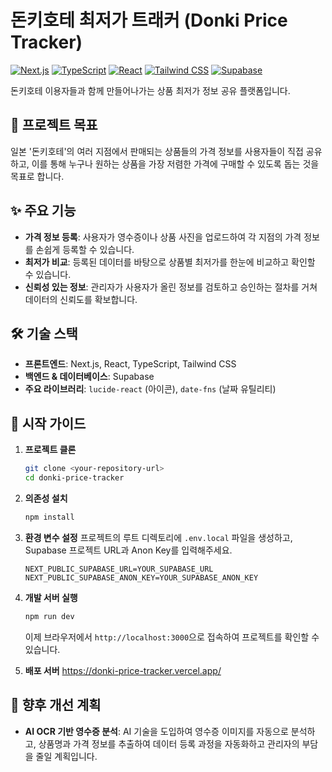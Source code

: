 # 돈키호테 최저가 트래커 (Donki Price Tracker)

[![Next.js](https://img.shields.io/badge/Next.js-000000?style=for-the-badge&logo=nextdotjs&logoColor=white)](https://nextjs.org/)
[![TypeScript](https://img.shields.io/badge/TypeScript-3178C6?style=for-the-badge&logo=typescript&logoColor=white)](https://www.typescriptlang.org/)
[![React](https://img.shields.io/badge/React-61DAFB?style=for-the-badge&logo=react&logoColor=black)](https://reactjs.org/)
[![Tailwind CSS](https://img.shields.io/badge/Tailwind_CSS-38B2AC?style=for-the-badge&logo=tailwind-css&logoColor=white)](https://tailwindcss.com/)
[![Supabase](https.img.shields.io/badge/Supabase-3FCF8E?style=for-the-badge&logo=supabase&logoColor=white)](https://supabase.io/)

돈키호테 이용자들과 함께 만들어나가는 상품 최저가 정보 공유 플랫폼입니다.

## 🎯 프로젝트 목표

일본 '돈키호테'의 여러 지점에서 판매되는 상품들의 가격 정보를 사용자들이 직접 공유하고, 이를 통해 누구나 원하는 상품을 가장 저렴한 가격에 구매할 수 있도록 돕는 것을 목표로 합니다.

## ✨ 주요 기능

- **가격 정보 등록**: 사용자가 영수증이나 상품 사진을 업로드하여 각 지점의 가격 정보를 손쉽게 등록할 수 있습니다.
- **최저가 비교**: 등록된 데이터를 바탕으로 상품별 최저가를 한눈에 비교하고 확인할 수 있습니다.
- **신뢰성 있는 정보**: 관리자가 사용자가 올린 정보를 검토하고 승인하는 절차를 거쳐 데이터의 신뢰도를 확보합니다.

## 🛠️ 기술 스택

- **프론트엔드**: Next.js, React, TypeScript, Tailwind CSS
- **백엔드 & 데이터베이스**: Supabase
- **주요 라이브러리**: `lucide-react` (아이콘), `date-fns` (날짜 유틸리티)

## 🚀 시작 가이드

1.  **프로젝트 클론**
    ```bash
    git clone <your-repository-url>
    cd donki-price-tracker
    ```

2.  **의존성 설치**
    ```bash
    npm install
    ```

3.  **환경 변수 설정**
    프로젝트의 루트 디렉토리에 `.env.local` 파일을 생성하고, Supabase 프로젝트 URL과 Anon Key를 입력해주세요.
    ```env
    NEXT_PUBLIC_SUPABASE_URL=YOUR_SUPABASE_URL
    NEXT_PUBLIC_SUPABASE_ANON_KEY=YOUR_SUPABASE_ANON_KEY
    ```

4.  **개발 서버 실행**
    ```bash
    npm run dev
    ```
    이제 브라우저에서 `http://localhost:3000`으로 접속하여 프로젝트를 확인할 수 있습니다.

5. **배포 서버**
    https://donki-price-tracker.vercel.app/

## 🔮 향후 개선 계획

- **AI OCR 기반 영수증 분석**: AI 기술을 도입하여 영수증 이미지를 자동으로 분석하고, 상품명과 가격 정보를 추출하여 데이터 등록 과정을 자동화하고 관리자의 부담을 줄일 계획입니다.